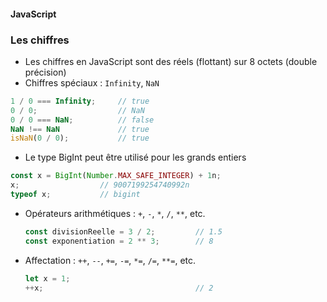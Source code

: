 #### JavaScript
### Les chiffres

<div class="r-stack">

<div class="fragment fade-out" data-fragment-index="1">

* Les chiffres en JavaScript sont des réels (flottant) sur 8 octets (double précision)
* Chiffres spéciaux : `Infinity`, `NaN`
```javascript
1 / 0 === Infinity;     // true
0 / 0;                  // NaN
0 / 0 === NaN;          // false
NaN !== NaN             // true
isNaN(0 / 0);           // true
```

</div>

<div class="fragment fade-in-then-out" data-fragment-index="1">

* Le type BigInt peut être utilisé pour les grands entiers

```javascript
const x = BigInt(Number.MAX_SAFE_INTEGER) + 1n;
x;                  // 9007199254740992n
typeof x;           // bigint
```

</div>

<div class="fragment">

* Opérateurs arithmétiques : `+`, `-`, `*`, `/`, `**`, etc.
  ```javascript
  const divisionReelle = 3 / 2;         // 1.5
  const exponentiation = 2 ** 3;        // 8
  ```
* Affectation : `++`, `--`, `+=`, `-=`, `*=`, `/=`, `**=`, etc.
  ```javascript
  let x = 1;
  ++x;                                  // 2
  ```

</div>

</div>
